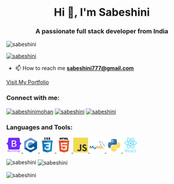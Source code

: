 <h1 align="center">Hi 👋, I'm Sabeshini</h1>
<h3 align="center">A passionate full stack developer from India</h3>

<p align="left"> <img src="https://komarev.com/ghpvc/?username=sabeshini&label=Profile%20views&color=0e75b6&style=flat" alt="sabeshini" /> </p>

<p align="left"> <a href="https://github.com/ryo-ma/github-profile-trophy"><img src="https://github-profile-trophy.vercel.app/?username=sabeshini" alt="sabeshini" /></a> </p>

- 📫 How to reach me **sabeshini777@gmail.com**
<a href="https://sabeshini-portfolio.netlify.app" target="_blank">
    Visit My Portfolio
</a>

<h3 align="left">Connect with me:</h3>
<p align="left">
<a href="https://linkedin.com/in/sabeshinimohan" target="blank"><img align="center" src="https://raw.githubusercontent.com/rahuldkjain/github-profile-readme-generator/master/src/images/icons/Social/linked-in-alt.svg" alt="sabeshinimohan" height="30" width="40" /></a>
<a href="https://stackoverflow.com/users/sabeshini" target="blank"><img align="center" src="https://raw.githubusercontent.com/rahuldkjain/github-profile-readme-generator/master/src/images/icons/Social/stack-overflow.svg" alt="sabeshini" height="30" width="40" /></a>
<a href="https://codesandbox.com/sabeshini" target="blank"><img align="center" src="https://raw.githubusercontent.com/rahuldkjain/github-profile-readme-generator/master/src/images/icons/Social/codesandbox.svg" alt="sabeshini" height="30" width="40" /></a>
</p>

<h3 align="left">Languages and Tools:</h3>
<p align="left"> <a href="https://getbootstrap.com" target="_blank" rel="noreferrer"> <img src="https://raw.githubusercontent.com/devicons/devicon/master/icons/bootstrap/bootstrap-plain-wordmark.svg" alt="bootstrap" width="40" height="40"/> </a> <a href="https://www.cprogramming.com/" target="_blank" rel="noreferrer"> <img src="https://raw.githubusercontent.com/devicons/devicon/master/icons/c/c-original.svg" alt="c" width="40" height="40"/> </a> <a href="https://www.w3schools.com/css/" target="_blank" rel="noreferrer"> <img src="https://raw.githubusercontent.com/devicons/devicon/master/icons/css3/css3-original-wordmark.svg" alt="css3" width="40" height="40"/> </a> <a href="https://www.w3.org/html/" target="_blank" rel="noreferrer"> <img src="https://raw.githubusercontent.com/devicons/devicon/master/icons/html5/html5-original-wordmark.svg" alt="html5" width="40" height="40"/> </a> <a href="https://developer.mozilla.org/en-US/docs/Web/JavaScript" target="_blank" rel="noreferrer"> <img src="https://raw.githubusercontent.com/devicons/devicon/master/icons/javascript/javascript-original.svg" alt="javascript" width="40" height="40"/> </a> <a href="https://www.mysql.com/" target="_blank" rel="noreferrer"> <img src="https://raw.githubusercontent.com/devicons/devicon/master/icons/mysql/mysql-original-wordmark.svg" alt="mysql" width="40" height="40"/> </a> <a href="https://www.python.org" target="_blank" rel="noreferrer"> <img src="https://raw.githubusercontent.com/devicons/devicon/master/icons/python/python-original.svg" alt="python" width="40" height="40"/> </a> <a href="https://reactjs.org/" target="_blank" rel="noreferrer"> <img src="https://raw.githubusercontent.com/devicons/devicon/master/icons/react/react-original-wordmark.svg" alt="react" width="40" height="40"/> </a> </p>

<p><img align="left" src="https://github-readme-stats.vercel.app/api/top-langs?username=sabeshini&show_icons=true&locale=en&layout=compact" alt="sabeshini" /></p>

<p>&nbsp;<img align="center" src="https://github-readme-stats.vercel.app/api?username=sabeshini&show_icons=true&locale=en" alt="sabeshini" /></p>

<p><img align="center" src="https://github-readme-streak-stats.herokuapp.com/?user=sabeshini&" alt="sabeshini" /></p>

